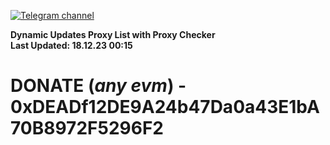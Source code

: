 [![Telegram channel](https://img.shields.io/endpoint?url=https://runkit.io/damiankrawczyk/telegram-badge/branches/master?url=https://t.me/n4z4v0d)](https://t.me/n4z4v0d) 

**Dynamic Updates Proxy List with Proxy Checker**  
**Last Updated: 18.12.23 00:15**

# DONATE (_any evm_) - 0xDEADf12DE9A24b47Da0a43E1bA70B8972F5296F2
